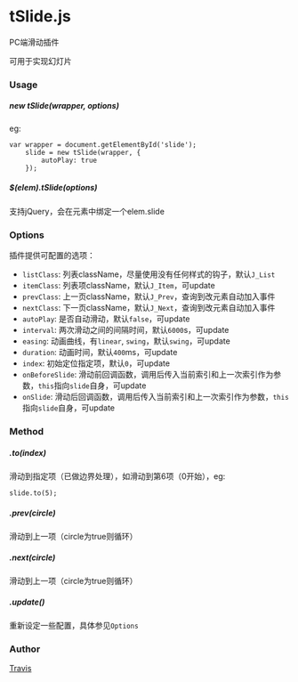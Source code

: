 # tSlide.js

PC端滑动插件

可用于实现幻灯片

### Usage

##### new tSlide(wrapper, options)

eg:
    
    var wrapper = document.getElementById('slide');
        slide = new tSlide(wrapper, {
            autoPlay: true
        });

##### $(elem).tSlide(options)

支持jQuery，会在元素中绑定一个elem.slide

### Options

插件提供可配置的选项：

* `listClass`: 列表className，尽量使用没有任何样式的钩子，默认`J_List`
* `itemClass`: 列表项className，默认`J_Item`，可update
* `prevClass`: 上一页className，默认`J_Prev`，查询到改元素自动加入事件
* `nextClass`: 下一页className，默认`J_Next`，查询到改元素自动加入事件
* `autoPlay`: 是否自动滑动，默认`false`，可update
* `interval`: 两次滑动之间的间隔时间，默认`6000`s，可update
* `easing`: 动画曲线，有`linear`, `swing`，默认`swing`，可update
* `duration`: 动画时间，默认`400`ms，可update
* `index`: 初始定位指定项，默认`0`，可update
* `onBeforeSlide`: 滑动前回调函数，调用后传入当前索引和上一次索引作为参数，`this`指向`slide`自身，可update
* `onSlide`: 滑动后回调函数，调用后传入当前索引和上一次索引作为参数，`this`指向`slide`自身，可update

### Method

##### .to(index)

滑动到指定项（已做边界处理），如滑动到第6项（0开始），eg:

    slide.to(5);

##### .prev(circle)

滑动到上一项（circle为true则循环）

##### .next(circle)

滑动到上一项（circle为true则循环）

##### .update()

重新设定一些配置，具体参见`Options`

### Author

[Travis](http://travisup.com/)
